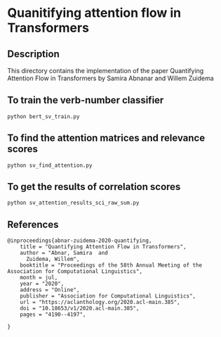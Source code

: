 # Quanitifying attention flow in Transformers

<!-- ABOUT THE PROJECT -->
## Description

This directory contains the implementation of the paper Quantifying Attention Flow in Transformers by Samira Abnanar and Willem Zuidema      
     
     
## To train the verb-number classifier
```
python bert_sv_train.py
```
## To find the attention matrices and relevance scores
```
python sv_find_attention.py
```
## To get the results of correlation scores

```
python sv_attention_results_sci_raw_sum.py

```

## References
```
@inproceedings{abnar-zuidema-2020-quantifying,
    title = "Quantifying Attention Flow in Transformers",
    author = "Abnar, Samira  and
      Zuidema, Willem",
    booktitle = "Proceedings of the 58th Annual Meeting of the Association for Computational Linguistics",
    month = jul,
    year = "2020",
    address = "Online",
    publisher = "Association for Computational Linguistics",
    url = "https://aclanthology.org/2020.acl-main.385",
    doi = "10.18653/v1/2020.acl-main.385",
    pages = "4190--4197",
    
}

```
